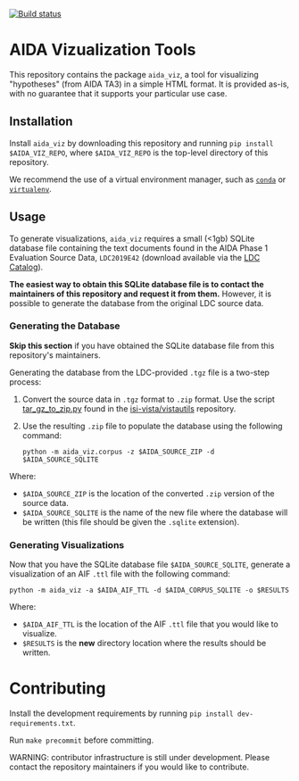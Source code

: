 [![Build status](https://travis-ci.com/isi-vista/aida-viz.svg?branch=master)](https://travis-ci.com/isi-vista/aida-viz?branch=master)

# AIDA Vizualization Tools

This repository contains the package `aida_viz`, a tool for visualizing "hypotheses" (from AIDA TA3) in a simple HTML format. It is provided as-is, with no guarantee that it supports your particular use case.

## Installation

Install `aida_viz` by downloading this repository and running `pip install $AIDA_VIZ_REPO`, where `$AIDA_VIZ_REPO` is the top-level directory of this repository.

We recommend the use of a virtual environment manager, such as [`conda`](https://docs.conda.io/projects/conda/en/latest/user-guide/tasks/manage-environments.html) or [`virtualenv`](https://virtualenv.pypa.io/en/latest/).

## Usage

To generate visualizations, `aida_viz` requires a small (<1gb) SQLite database file containing the text documents found in the AIDA Phase 1 Evaluation Source Data, `LDC2019E42` (download available via the [LDC Catalog](https://catalog.ldc.upenn.edu)).

**The easiest way to obtain this SQLite database file is to contact the maintainers of this repository and request it from them.** However, it is possible to generate the database from the original LDC source data.

### Generating the Database

**Skip this section** if you have obtained the SQLite database file from this repository's maintainers.

Generating the database from the LDC-provided `.tgz` file is a two-step process: 

1. Convert the source data in `.tgz` format to `.zip` format. Use the script [tar_gz_to_zip.py](https://github.com/isi-vista/vistautils/blob/master/vistautils/scripts/tar_gz_to_zip.py) found in the [isi-vista/vistautils](https://github.com/isi-vista/vistautils) repository.

2. Use the resulting `.zip` file to populate the database using the following command:

	```
	python -m aida_viz.corpus -z $AIDA_SOURCE_ZIP -d $AIDA_SOURCE_SQLITE
	```

Where: 
- `$AIDA_SOURCE_ZIP` is the location of the converted `.zip` version of the source data.
- `$AIDA_SOURCE_SQLITE` is the name of the new file where the database will be written (this file should be given the `.sqlite` extension).

### Generating Visualizations

Now that you have the SQLite database file `$AIDA_SOURCE_SQLITE`, generate a visualization of an AIF `.ttl` file with the following command:

```
python -m aida_viz -a $AIDA_AIF_TTL -d $AIDA_CORPUS_SQLITE -o $RESULTS
```

Where:
- `$AIDA_AIF_TTL` is the location of the AIF `.ttl` file that you would like to visualize.
- `$RESULTS` is the **new** directory location where the results should be written.


# Contributing

Install the development requirements by running `pip install dev-requirements.txt`.

Run `make precommit` before committing.

WARNING: contributor infrastructure is still under development. Please contact the repository maintainers if you would like to contribute.
